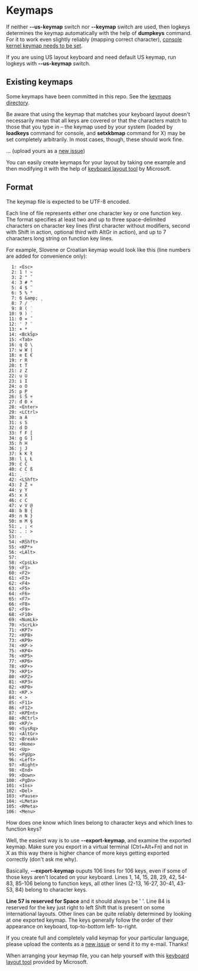 # Keymaps

If neither **--us-keymap** switch nor **--keymap** switch are used, then logkeys determines the keymap automatically with the help of **dumpkeys** command. For it to work even slightly reliably (mapping correct character), [console kernel keymap needs to be set](Documentation#Installation.md).

If you are using US layout keyboard and need default US keymap, run logkeys with **--us-keymap** switch.

## Existing keymaps

Some keymaps have been committed in this repo.  See the [keymaps directory](../keymaps).

Be aware that using the keymap that matches your keyboard layout doesn't necessarily mean that all keys are covered or that the characters match to those that you type in – the keymap used by your system (loaded by **loadkeys** command for console, and **setxkbmap** command for X) may be set completely arbitrarily. In most cases, though, these should work fine.

... (upload yours as a [new issue](http://code.google.com/p/logkeys/issues/))

You can easily create keymaps for your layout by taking one example and then modifying it with the help of [keyboard layout tool](http://msdn.microsoft.com/en-us/goglobal/bb964651.aspx) by Microsoft.

## Format

The keymap file is expected to be UTF-8 encoded.

Each line of file represents either one character key or one function
key.  The format specifies at least two and up to three
space-delimited characters on character key lines (first character
without modifiers, second with Shift in action, optional third with
AltGr in action), and up to 7 characters long string on function key
lines.

For example, Slovene or Croatian keymap would look like this (line
numbers are added for convenience only):

```
  1: <Esc>
  2: 1 ! ~
  3: 2 " ˇ
  4: 3 # ^
  5: 4 $ ˘
  6: 5 % °
  7: 6 &amp; ˛
  8: 7 / `
  9: 8 ( ˙
 10: 9 ) ´
 11: 0 = ˝
 12: ' ? ¨
 13: + * ¸
 14: <BckSp>
 15: <Tab>
 16: q Q \
 17: w W |
 18: e E €
 19: r R
 20: t T
 21: z Z
 22: u U
 23: i I
 24: o O
 25: p P
 26: š Š ÷
 27: đ Đ ×
 28: <Enter>
 29: <LCtrl>
 30: a A
 31: s S
 32: d D
 33: f F [
 34: g G ]
 35: h H
 36: j J
 37: k K ł
 38: l L Ł
 39: č Č
 40: ć Ć ß
 41: ¸ ¨
 42: <LShft>
 43: ž Ž ¤
 44: y Y
 45: x X
 46: c C
 47: v V @
 48: b B {
 49: n N }
 50: m M §
 51: , ; <
 52: . : >
 53: - _
 54: <RShft>
 55: <KP*>
 56: <LAlt>
 57:
 58: <CpsLk>
 59: <F1>
 60: <F2>
 61: <F3>
 62: <F4>
 63: <F5>
 64: <F6>
 65: <F7>
 66: <F8>
 67: <F9>
 68: <F10>
 69: <NumLk>
 70: <ScrLk>
 71: <KP7>
 72: <KP8>
 73: <KP9>
 74: <KP->
 75: <KP4>
 76: <KP5>
 77: <KP6>
 78: <KP+>
 79: <KP1>
 80: <KP2>
 81: <KP3>
 82: <KP0>
 83: <KP.>
 84: < >
 85: <F11>
 86: <F12>
 87: <KPEnt>
 88: <RCtrl>
 89: <KP/>
 90: <SysRq>
 91: <AltGr>
 92: <Break>
 93: <Home>
 94: <Up>
 95: <PgUp>
 96: <Left>
 97: <Right>
 98: <End>
 99: <Down>
100: <PgDn>
101: <Ins>
102: <Del>
103: <Pause>
104: <LMeta>
105: <RMeta>
106: <Menu>
```

How does one know which lines belong to character keys and which lines to function keys?

Well, the easiest way is to use **--export-keymap**, and examine the exported keymap.
Make sure you export in a virtual terminal (Ctrl+Alt+Fn) and not in X as this way there is higher chance of more keys getting exported correctly (don't ask me why).

Basically, **--export-keymap** ouputs 106 lines for 106 keys, even if some of those keys
aren't located on your keyboard. Lines 1, 14, 15, 28, 29, 42, 54-83,  85-106  belong
to  function keys, all other lines (2-13, 16-27, 30-41, 43-53, 84) belong to character keys.

**Line 57 is reserved for Space** and it should always be ' '. Line 84 is reserved for
the  key  just  right  to  left Shift that is present on some international layouts.
Other lines can be quite reliably determined by looking at one exported keymap.  The
keys generally follow the order of their appearance on keyboard, top-to-bottom left-
to-right.

If you create full and completely valid keymap for your particular language, please
upload the contents as a [new issue](http://code.google.com/p/logkeys/issues/) or send it to my e-mail. Thanks!

When arranging your keymap file, you can help yourself with this [keyboard layout tool](http://msdn.microsoft.com/en-us/goglobal/bb964651.aspx) provided by Microsoft.
